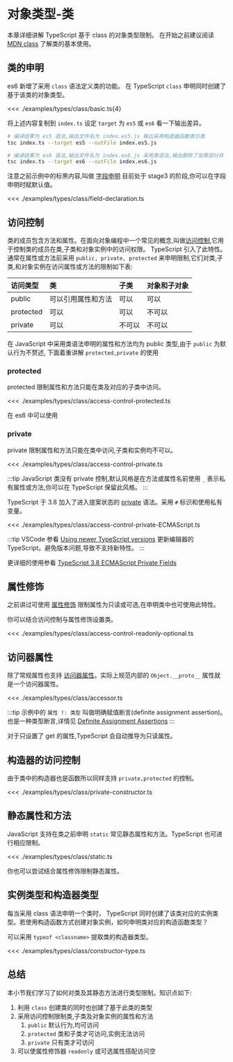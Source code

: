 # 对象类型-类
本章详细讲解 TypeScript 基于 class 的对象类型限制。
在开始之前建议阅读 [MDN class](https://developer.mozilla.org/zh-CN/docs/Web/JavaScript/Reference/Classes) 了解类的基本使用。

## 类的申明
es6 新增了采用 `class` 语法定义类的功能。
在 TypeScript `class` 申明同时创建了基于该类的对象类型。

<<< ./examples/types/class/basic.ts{4}

将上述内容复制到 `index.ts` 设定 `target` 为 `es5` 或 `es6` 看一下输出差异。

```bash
# 编译结果为 es5 语法,输出文件名为 index.es5.js 输出采用构造器函数表示类
tsc index.ts --target es5 --outFile index.es5.js

# 编译结果为 es6 语法,输出文件名为 index.es6.js 采用类语法,输出删除了加黑部分非 JavaScript 的语法
tsc index.ts --target es6 --outFile index.es6.js
```

注意之前示例中的标黑内容,叫做 [字段申明](https://developer.mozilla.org/zh-CN/docs/Web/JavaScript/Reference/Classes#%E5%AD%97%E6%AE%B5%E5%A3%B0%E6%98%8E) 目前处于 stage3 的阶段,你可以在字段申明时赋默认值。

<<< ./examples/types/class/field-declaration.ts




## 访问控制
类的成员包含方法和属性。在面向对象编程中一个常见的概念,叫做[访问控制](https://en.wikipedia.org/wiki/Access_control#In_object-oriented_programming),它用于控制类的成员在类,子类和对象实例中的访问权限。 TypeScript 引入了此特性。通常在属性或方法前采用 `public, private, protected` 来申明限制,它们对类,子类,和对象实例在访问属性或方法的限制如下表:


| 访问类型  | 类                 | 子类   | 对象和子对象 |
| :-------- | :----------------- | :----- | :----------- |
| public    | 可以引用属性和方法 | 可以   | 可以         |
| protected | 可以               | 可以   | 不可以       |
| private   | 可以               | 不可以 | 不可以       |

在 JavaScript 中采用类语法申明的属性和方法均为 public 类型,由于 `public` 为默认行为不赘述, 下面着重讲解 `protected,private` 的使用

### protected
protected 限制属性和方法只能在类及对应的子类中访问。

<<< ./examples/types/class/access-control-protected.ts

在 es6 中可以使用

### private
private 限制属性和方法只能在类中访问,子类和实例均不可以。 

<<< ./examples/types/class/access-control-private.ts

:::tip
JavaScript 类没有 private 控制,默认风格是在方法或属性名前使用 `_` 表示私有属性或方法,你可以在 TypeScript 保留此风格。
:::

TypeScript 于 3.8 加入了进入提案状态的 [private](https://www.typescriptlang.org/docs/handbook/release-notes/typescript-3-8.html#-ecmascript-private-fields) 语法。采用 `#` 标识和使用私有变量。

<<< ./examples/types/class/access-control-private-ECMAScript.ts

:::tip
VSCode 参看 [Using newer TypeScript versions](https://code.visualstudio.com/docs/typescript/typescript-compiling#_using-newer-typescript-versions) 更新编辑器的 TypeScript。避免版本问题,导致不支持新特性。
:::

更详细的使用参看 [TypeScript 3.8 ECMAScript Private Fields](https://www.typescriptlang.org/docs/handbook/release-notes/overview.html#ecmascript-private-fields)

## 属性修饰
之前讲过可使用 [属性修饰](./3.2.builtin-literal-object.md#属性修饰) 限制属性为只读或可选,在申明类中也可使用此特性。

<!-- TODO: 补充 readonly.ts 示例 -->

你可以结合访问控制与属性修饰设置类。

<<< ./examples/types/class/access-control-readonly-optional.ts

<!-- TODO: 补充何时需要结合访问控制和属性修饰 -->

## 访问器属性
除了常规属性也支持 [访问器属性](https://developer.mozilla.org/zh-CN/docs/Web/JavaScript/Guide/Working_with_Objects)。实际上规范内部的 `Object.__proto__` 属性就是一个访问器属性。

<<< ./examples/types/class/accessor.ts

:::tip
示例中的 `属性 !: 类型` 叫做明确赋值断言(definite assignment assertion)。也是一种类型断言,详情见 [Definite Assignment Assertions](https://www.typescriptlang.org/docs/handbook/release-notes/typescript-2-7.html#definite-assignment-assertions)
:::

对于只设置了 get 的属性,TypeScript 会自动推导为只读属性。

## 构造器的访问控制
由于类中的构造器也是函数所以同样支持 `private,protected` 的控制。

<<< ./examples/types/class/private-constructor.ts


## 静态属性和方法
JavaScript 支持在类之前申明 `static` 常见静态属性和方法。TypeScript 也可进行相应限制。

<<< ./examples/types/class/static.ts

你也可以尝试结合属性修饰限制静态属性。

## 实例类型和构造器类型
每当采用 class 语法申明一个类时， TypeScript 同时创建了该类对应的实例类型。若使用构造函数方式创建对象实例，如何申明类对应的构造函数类型？

可以采用 `typeof <classname>` 提取类的构造器类型。

<<< ./examples/types/class/constructor-type.ts

## 总结
本小节我们学习了如何对类及其静态方法进行类型限制。知识点如下:
1. 利用 `class` 创建类的同时也创建了基于此类的类型
2. 采用访问控制限制类,子类及对象实例的属性和方法
   1. `public` 默认行为,均可访问
   2. `protected` 类和子类才可访问,实例无法访问
   3. `private` 只有类才可访问
3. 可以使属性修饰器 `readonly` 或可选属性搭配访问空

